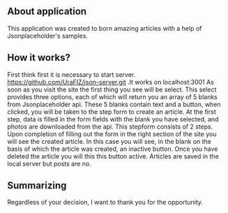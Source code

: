 

## About application
This application was created to born amazing articles with a help of Jsonplaceholder's samples.

## How it works?
First think first it is necessary to start server. https://github.com/UraFIZ/json-server.git .It works on localhost:3001
As soon as you visit the site the first thing you see will be select. This select provides three options, each of which will return you an array of 5 blanks from Jsonplaceholder api.
These 5 blanks contain text and a button, when clicked, you will be taken to the step form to create an article.
At the first step, data is filled in the form fields with the blank you have selected, and photos are downloaded from the api. This stepform consists of 2 steps. Upon completion of filling out the form in the right section of the site you will see the created article. In this case you will see, in the blank on the basis of which the article was created, an inactive button. Once you have deleted the article you will this this button active. Articles are saved in the local server but posts are no.
## Summarizing
Regardless of your decision, I want to thank you for the opportunity.



